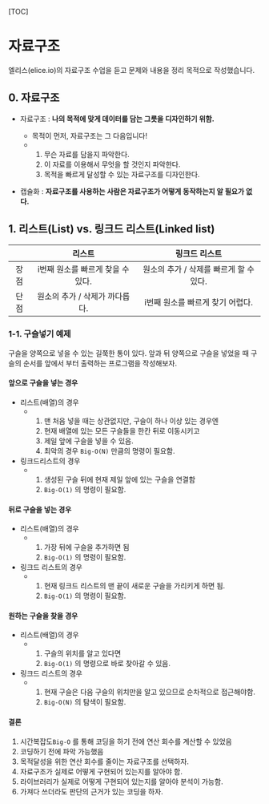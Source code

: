 [TOC]



# 자료구조

엘리스(elice.io)의 자료구조 수업을 듣고 문제와 내용을 정리 목적으로 작성했습니다.



## 0. 자료구조

* 자료구조 : **나의 목적에 맞게 데이터를 담는 그릇을 디자인하기 위함.**

  * 목적이 먼저, 자료구조는 그 다음입니다!
  * 1. 무슨 자료를 담을지 파악한다.
    2. 이 자료를 이용해서 무엇을 할 것인지 파악한다.
    3. 목적을 빠르게 달성할 수 있는 자료구조를 디자인한다.

* 캡슐화 : **자료구조를 사용하는 사람은 자료구조가 어떻게 동작하는지 알 필요가 없다.**

  

## 1. 리스트(List) vs. 링크드 리스트(Linked list)

|      |              리스트               |              링크드 리스트              |
| :--: | :-------------------------------: | :-------------------------------------: |
| 장점 | i번째 원소를 빠르게 찾을 수 있다. | 원소의 추가 / 삭제를 빠르게 할 수 있다. |
| 단점 |  원소의 추가 / 삭제가 까다롭다.   |    i번째 원소를 빠르게 찾기 어렵다.     |



### 1-1. 구슬넣기 예제

구슬을 양쪽으로 넣을 수 있는 길쭉한 통이 있다. 앞과 뒤 양쪽으로 구슬을 넣었을 때 구슬의 순서를 앞에서 부터 출력하는 프로그램을 작성해보자.

#### 앞으로 구슬을 넣는 경우

* 리스트(배열)의 경우
  * 1. 맨 처음 넣을 때는 상관없지만, 구슬이 하나 이상 있는 경우엔
    2. 현재 배열에 있는 모든 구슬들을 한칸 뒤로 이동시키고
    3. 제일 앞에 구슬을 넣을 수 있음.
    4. 최악의 경우 `Big-O(N)` 만큼의 명령이 필요함.
* 링크드리스트의 경우
  * 1. 생성된 구슬 뒤에 현재 제일 앞에 있는 구슬을 연결함 
    2. `Big-O(1)` 의 명령이 필요함.



#### 뒤로 구슬을 넣는 경우

* 리스트(배열)의 경우
  * 1. 가장 뒤에 구슬을 추가하면 됨
    2. `Big-O(1)` 의 명령이 필요함.
* 링크드 리스트의 경우
  * 1. 현재 링크드 리스트의 맨 끝이 새로운 구슬을 가리키게 하면 됨.
    2. `Big-O(1)` 의 명령이 필요함.



#### 원하는 구슬을 찾을 경우

* 리스트(배열)의 경우
  * 1. 구슬의 위치를 알고 있다면 
    2. `Big-O(1)` 의 명령으로 바로 찾아갈 수 있음.
* 링크드 리스트의 경우
  * 1. 현재 구슬은 다음 구슬의 위치만을 알고 있으므로 순차적으로 접근해야함.
    2. `Big-O(N)` 의 탐색이 필요함.

#### 결론

1. 시간복잡도`Big-O`  를 통해 코딩을 하기 전에 연산 회수를 계산할 수 있었음
2. 코딩하기 전에 파악 가능했음
3. 목적달성을 위한 연산 회수를 줄이는 자료구조를 선택하자.
4. 자료구조가 실제로 어떻게 구현되어 있는지를 알아야 함.
5. 라이브러리가 실제로 어떻게 구현되어 있는지를 알아야 분석이 가능함.
6. 가져다 쓰더라도 판단의 근거가 있는 코딩을 하자.

